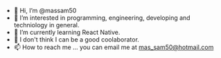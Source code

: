 - 👋 Hi, I’m @massam50
- 👀 I’m interested in programming, engineering, developing and techniology in general.
- 🌱 I’m currently learning React Native.
- 💞️ I don't think I can be a good coolaborator.
- 📫 How to reach me ... you can email me at mas_sam50@hotmail.com

<!---
massam50/massam50 is a ✨ special ✨ repository because its `README.md` (this file) appears on your GitHub profile.
You can click the Preview link to take a look at your changes.
--->
